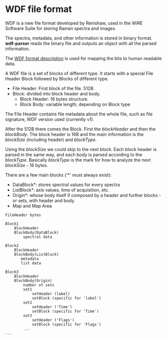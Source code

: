 # WDF file format

WDF is a new file format developed by Renishaw, used in the WiRE Software Suite for storing Raman spectra and images. 

The spectra, metadata, and other information is stored in binary format. **wdf-parser** reads the
binary file and outputs an object with all the parsed information.  

The [WDF format description]() is used for mapping the bits to human readable data.

A WDF file is a set of blocks of different type. It starts with a special File Header Block followed by Blocks of different type.
 
* File Header: First block of the file. 512B. 
* Block: divided into block header and body.
  * Block Header: 16 bytes structure.
  * Block Body: variable length, depending on Block type

The File Header contains file metadata about the whole file, such as file signature, WDF version
used (currently v1).

After the 512B there comes the Block. First the _blockHeader_ and then the _blockBody_. The block header
is 16B and the main information is the _blockSize_ (including header) and _blockType_.

Using the _blockSize_ we could skip to the next block. Each block header is parsed in the same way, and
each body is parsed according to the _blockType_. Basically _blockType_ is the mark for how to
analyze the next _blockSize_ - 16 bytes.

There are a few main blocks ('\*' must always exist):
* DataBlock\*: stores spectral values for every spectra
* ListBlock\*: axis values, time of acquisition, etc.
* Origin\*: whose body itself if composed by a header and further blocks - or sets, with header and body.
* Map and Map Area

```
FileHeader bytes

Block1
    BlockHeader
    BlockBody(DataBlock)
        spectral data

Block2 
    BlockHeader
    BlockBody(ListBlock)
       metadata
       list data

Block3 
    BlockHeader
    BlockBody(Origin)
        number of sets
        set1
            setHeader (label)
            setBlock (specific for 'label')
        set2
            setHeader ('Time')
            setBlock (specific for 'Time')
        set3
            setHeader ('Flags')
            setBlock (specific for 'Flags')
        ...
...
```

<!--

[Official file specification](https://github.com/cheminfo/eln-docs/blob/main/docs/30_structural_analysis/includes/spc/spc.pdf)

[Thermo Scientific SPC File Developer Kit ](https://web.archive.org/web/20150131073636/http://ftirsearch.com/features/converters/spcfileformat.HTM)

[c6h6 documentation](https://docs.c6h6.org/docs/eln/structural_analysis/includes/spc/README)
-->
